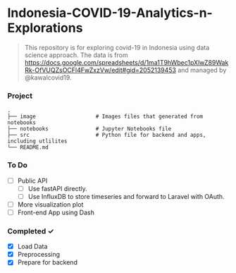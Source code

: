 Indonesia-COVID-19-Analytics-n-Explorations
============================

> This repository is for exploring covid-19 in Indonesia using data science approach. The data is from https://docs.google.com/spreadsheets/d/1ma1T9hWbec1pXlwZ89WakRk-OfVUQZsOCFl4FwZxzVw/edit#gid=2052139453 and managed by @kawalcovid19. 

### Project

    .
    ├── image                   # Images files that generated from notebooks
    ├── notebooks               # Jupyter Notebooks file    
    ├── src                     # Python file for backend and apps, including utlilites
    └── README.md
    
### To Do
- [ ] Public API   
  - [ ] Use fastAPI directly.
  - [ ] Use InfluxDB to store timeseries and forward to Laravel with OAuth.
- [ ] More visualization plot
- [ ] Front-end App using Dash

### Completed ✓
- [x] Load Data
- [x] Preprocessing
- [x] Prepare for backend
